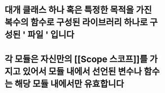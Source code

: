 
# 대개 클래스 하나 혹은 특정한 목적을 가진 복수의 함수로 구성된 라이브러리 하나로 구성된 '  파일 ' 입니다

# 각 모듈은 자신만의 [[Scope 스코프]]를 가지고 있어서 모듈 내에서 선언된 변수나 함수는 해당 모듈 내에서만 유효합니다